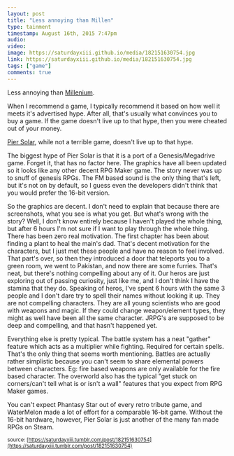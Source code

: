 ```yaml
---
layout: post
title: "Less annoying than Millen"
type: tainment
timestamp: August 16th, 2015 7:47pm
audio: 
video: 
image: https://saturdayxiii.github.io/media/182151630754.jpg
link: https://saturdayxiii.github.io/media/182151630754.jpg
tags: ["game"]
comments: true
---
```

Less annoying than [Millenium](http://saturdayxiii.tumblr.com/post/182014542454/millennium-a-new-hope-must-have-done-well-as-a).

When I recommend a game, I typically recommend it based on how well it meets it's advertised hype. After all, that's usually what convinces you to buy a game. If the game doesn't live up to that hype, then you were cheated out of your money.

[Pier Solar](https://store.steampowered.com/app/286220/Pier_Solar_and_the_Great_Architects/), while not a terrible game, doesn't live up to that hype.

The biggest hype of Pier Solar is that it is a port of a Genesis/Megadrive game. Forget it, that has no factor here. The graphics have all been updated so it looks like any other decent RPG Maker game. The story never was up to snuff of genesis RPGs. The FM based sound is the only thing that's left, but it's not on by default, so I guess even the developers didn't think that you would prefer the 16-bit version.

So the graphics are decent. I don't need to explain that because there are screenshots, what you see is what you get. But what's wrong with the story? Well, I don't know entirely because I haven't played the whole thing, but after 6 hours I'm not sure if I want to play through the whole thing. There has been zero real motivation. The first chapter has been about finding a plant to heal the main's dad. That's decent motivation for the characters, but I just met these people and have no reason to feel involved. That part's over, so then they introduced a door that teleports you to a green room, we went to Pakistan, and now there are some furries. That's neat, but there's nothing compelling about any of it. Our heros are just exploring out of passing curiosity, just like me, and I don't think I have the stamina that they do. Speaking of heros, I've spent 6 hours with the same 3 people and I don't dare try to spell their names without looking it up. They are not compelling characters. They are all young scientists who are good with weapons and magic. If they could change weapon/element types, they might as well have been all the same character. JRPG's are supposed to be deep and compelling, and that hasn't happened yet.

Everything else is pretty typical. The battle system has a neat "gather" feature which acts as a multiplier while fighting. Required for certain spells. That's the only thing that seems worth mentioning. Battles are actually rather simplistic because you can't seem to share elemental powers between characters. Eg: fire based weapons are only available for the fire based character. The overworld also has the typical "get stuck on corners/can't tell what is or isn't a wall" features that you expect from RPG Maker games.

You can't expect Phantasy Star out of every retro tribute game, and WaterMelon made a lot of effort for a comparable 16-bit game. Without the 16-bit hardware, however, Pier Solar is just another of the many fan made RPGs on Steam.

<small>source: [https://saturdayxiii.tumblr.com/post/182151630754](https://saturdayxiii.tumblr.com/post/182151630754)</small>